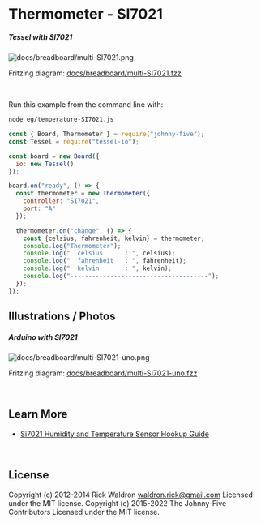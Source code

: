 <!--remove-start-->

# Thermometer - SI7021

<!--remove-end-->






##### Tessel with SI7021



![docs/breadboard/multi-SI7021.png](breadboard/multi-SI7021.png)<br>

Fritzing diagram: [docs/breadboard/multi-SI7021.fzz](breadboard/multi-SI7021.fzz)

&nbsp;




Run this example from the command line with:
```bash
node eg/temperature-SI7021.js
```


```javascript
const { Board, Thermometer } = require("johnny-five");
const Tessel = require("tessel-io");

const board = new Board({
  io: new Tessel()
});

board.on("ready", () => {
  const thermometer = new Thermometer({
    controller: "SI7021",
    port: "A"
  });

  thermometer.on("change", () => {
    const {celsius, fahrenheit, kelvin} = thermometer;
    console.log("Thermometer");
    console.log("  celsius      : ", celsius);
    console.log("  fahrenheit   : ", fahrenheit);
    console.log("  kelvin       : ", kelvin);
    console.log("--------------------------------------");
  });
});


```


## Illustrations / Photos


##### Arduino with SI7021



![docs/breadboard/multi-SI7021-uno.png](breadboard/multi-SI7021-uno.png)<br>

Fritzing diagram: [docs/breadboard/multi-SI7021-uno.fzz](breadboard/multi-SI7021-uno.fzz)

&nbsp;






## Learn More

- [Si7021 Humidity and Temperature Sensor Hookup Guide](https://learn.sparkfun.com/tutorials/si7021-humidity-and-temperature-sensor-hookup-guide)

&nbsp;

<!--remove-start-->

## License
Copyright (c) 2012-2014 Rick Waldron <waldron.rick@gmail.com>
Licensed under the MIT license.
Copyright (c) 2015-2022 The Johnny-Five Contributors
Licensed under the MIT license.

<!--remove-end-->
